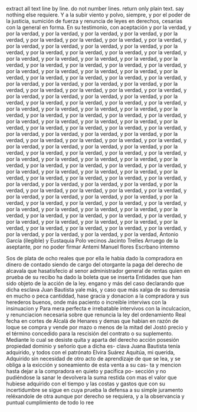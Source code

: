 extract all text line by line. do not number lines. return only plain text. say nothing else
requiere. Y a la subir viento y polvo, siempre, y por el poder de la justicia, sumición de fuerza y renuncia de leyes en derechos, cesarias con la general en forma. En su testimonio, con aceptación y por la verdad, y por la verdad, y por la verdad, y por la verdad, y por la verdad, y por la verdad, y por la verdad, y por la verdad, y por la verdad, y por la verdad, y por la verdad, y por la verdad, y por la verdad, y por la verdad, y por la verdad, y por la verdad, y por la verdad, y por la verdad, y por la verdad, y por la verdad, y por la verdad, y por la verdad, y por la verdad, y por la verdad, y por la verdad, y por la verdad, y por la verdad, y por la verdad, y por la verdad, y por la verdad, y por la verdad, y por la verdad, y por la verdad, y por la verdad, y por la verdad, y por la verdad, y por la verdad, y por la verdad, y por la verdad, y por la verdad, y por la verdad, y por la verdad, y por la verdad, y por la verdad, y por la verdad, y por la verdad, y por la verdad, y por la verdad, y por la verdad, y por la verdad, y por la verdad, y por la verdad, y por la verdad, y por la verdad, y por la verdad, y por la verdad, y por la verdad, y por la verdad, y por la verdad, y por la verdad, y por la verdad, y por la verdad, y por la verdad, y por la verdad, y por la verdad, y por la verdad, y por la verdad, y por la verdad, y por la verdad, y por la verdad, y por la verdad, y por la verdad, y por la verdad, y por la verdad, y por la verdad, y por la verdad, y por la verdad, y por la verdad, y por la verdad, y por la verdad, y por la verdad, y por la verdad, y por la verdad, y por la verdad, y por la verdad, y por la verdad, y por la verdad, y por la verdad, y por la verdad, y por la verdad, y por la verdad, y por la verdad, y por la verdad, y por la verdad, y por la verdad, y por la verdad, y por la verdad, y por la verdad, y por la verdad, y por la verdad, y por la verdad, y por la verdad, y por la verdad, y por la verdad, y por la verdad, y por la verdad, y por la verdad, y por la verdad, y por la verdad, y por la verdad, y por la verdad, y por la verdad, y por la verdad, y por la verdad, y por la verdad, y por la verdad, y por la verdad, y por la verdad, y por la verdad, y por la verdad, y por la verdad, y por la verdad, y por la verdad, y por la verdad, y por la verdad, y por la verdad, y por la verdad, y por la verdad, y por la verdad, y por la verdad, y por la verdad, y por la verdad, y por la verdad, y por la verdad, y por la verdad, y por la verdad, y por la verdad, y por la verdad, y por la verdad, y por la verdad, y por la verdad, y por la verdad, y por la verdad, y por la verdad, y por la verdad, y por la verdad, y por la verdad, y por la verdad, y por la verdad,
Antonio García (ilegible) y Eustaquia Polo vecinos
Jacinto Trelles
Arruego de la aseptante, por no poder firmar
Antemi Manuel flores
Escrbano intemno

Sos de plata de ocho reales que por ella le habia dado la compradora en dinero de contado siendo de cargo del otorgante la paga del derecho de alcavala que hasatisfecio al senor administrador general de rentas quien en prueba de su recibo ha dado la boleta que se inserta
Entidades que han sido objeto de la acción de la ley.
engano y más del caso declarando que dicha esclava Juan Bautista yale más, y caso que más xalga de su demasia en mucho o peca cantiddad, hase gracia y donacion a la compradora y sus herederos buenos, onde más paciento o increible interviws con la insinuacion y
Para mera perfecta e irrebatable intervivos con la inculcacion, y renunciacion necesaria sobre que renuncia la ley del ordenamiento Real fecha en cortes de Alcalá de Henares y demas que habian en razón de loque se compra y vende por mazo o menos de la mitad
del Jostó precio y el término concedido para la rescisión del contrato o su suplemento. Mediante lo cual se desiste quita y aparta del derecho acción posesión propiedad dominio y señorío que a dicha es- clava Juana Bautista tenía adquirido, y todos con el patrónato
Elvira Suárez Aquitúa, mi querida,
Adquirido sin necesidad de otro acto de aprendizaje de que se lea, y se obliga a la exicción y soneamiento de esta venta a su cas- ta y mencion hasta dejar a la compradora en quieto y pacifica po- sección y no pudiéndose la sanar le devolvera la suma restida con
mas el valor que hubiese adquirido con el tiempo y las costas y gastos que con su incertidumbre se sigue en cuya prueba la defensa a su simple juramento reléxandole de otra aunque por derecho se requiera, y a la observancia y puntual cumplimiento de todo lo ree
